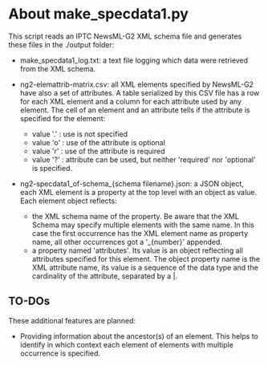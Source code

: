 # About make_specdata1.py

This script reads an IPTC NewsML-G2 XML schema file and generates these files in the ./output folder:

* make_specdata1_log.txt: a text file logging which data were retrieved from the XML schema.
* ng2-elemattrib-matrix.csv: all XML elements specified by NewsML-G2 have also a set of attributes. A table serialized by this CSV file has a row for each XML element and a column for each attribute used by any element. The cell of an element and an attribute tells if the attribute is specified for the element:
    * value '.' : use is not specified
    * value 'o' : use of the attribute is optional
    * value 'r' : use of the attribute is required
    * value '?' : attribute can be used, but neither 'required' nor 'optional' is specified.
    
* ng2-specdata1_of-schema_{schema filename}.json: a JSON object, each XML element is a property at the top level with an object as value. Each element object reflects:
    * the XML schema name of the property. Be aware that the XML Schema may specify multiple elements with the same name. In this case the first occurrence has the XML element name as property name, all other occurrences got a '_{number}' appended.
    * a property named 'attributes'. Its value is an object reflecting all attributes specified for this element. The object property name is the XML attribute name, its value is a sequence of the data type and the cardinality of the attribute, separated by a |.
    
## TO-DOs

These additional features are planned:
* Providing information about the ancestor(s) of an element. This helps to identify in which context each element of elements with multiple occurrence is specified.

    